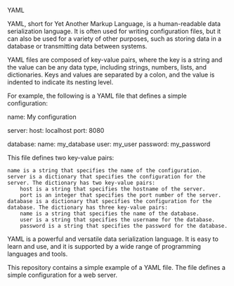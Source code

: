 YAML

YAML, short for Yet Another Markup Language, is a human-readable data serialization language. It is often used for writing configuration files, but it can also be used for a variety of other purposes, such as storing data in a database or transmitting data between systems.

YAML files are composed of key-value pairs, where the key is a string and the value can be any data type, including strings, numbers, lists, and dictionaries. Keys and values are separated by a colon, and the value is indented to indicate its nesting level.

For example, the following is a YAML file that defines a simple configuration:

name: My configuration

server:
  host: localhost
  port: 8080

database:
  name: my_database
  user: my_user
  password: my_password

This file defines two key-value pairs:

    name is a string that specifies the name of the configuration.
    server is a dictionary that specifies the configuration for the server. The dictionary has two key-value pairs:
        host is a string that specifies the hostname of the server.
        port is an integer that specifies the port number of the server.
    database is a dictionary that specifies the configuration for the database. The dictionary has three key-value pairs:
        name is a string that specifies the name of the database.
        user is a string that specifies the username for the database.
        password is a string that specifies the password for the database.

YAML is a powerful and versatile data serialization language. It is easy to learn and use, and it is supported by a wide range of programming languages and tools.

This repository contains a simple example of a YAML file. The file defines a simple configuration for a web server.
